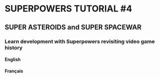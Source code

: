 # SUPERPOWERS TUTORIAL #4
## SUPER ASTEROIDS and SUPER SPACEWAR
### **Learn development with Superpowers revisiting video game history**

#### English

#### Français